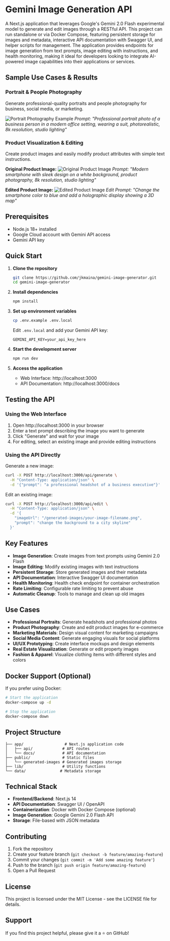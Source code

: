 # Gemini Image Generation API

A Next.js application that leverages Google's Gemini 2.0 Flash experimental model to generate and edit images through a RESTful API. This project can run standalone or via Docker Compose, featuring persistent storage for images and metadata, interactive API documentation with Swagger UI, and helper scripts for management. The application provides endpoints for image generation from text prompts, image editing with instructions, and health monitoring, making it ideal for developers looking to integrate AI-powered image capabilities into their applications or services.

## Sample Use Cases & Results

### Portrait & People Photography
Generate professional-quality portraits and people photography for business, social media, or marketing.

![Portrait Photography Example](public/generated-images/cace3fd73cbddcaf0d4e658861661c2e.png)
*Prompt: "Professional portrait photo of a business person in a modern office setting, wearing a suit, photorealistic, 8k resolution, studio lighting"*

### Product Visualization & Editing
Create product images and easily modify product attributes with simple text instructions.

**Original Product Image:**
![Original Product Image](public/generated-images/b083f6ba256a256b35e048da26bd45c6.png)
*Prompt: "Modern smartphone with sleek design on a white background, product photography, 8k resolution, studio lighting"*

**Edited Product Image:**
![Edited Product Image](public/generated-images/f0f750275bd468fcd71adaebe4b5e107.png)
*Edit Prompt: "Change the smartphone color to blue and add a holographic display showing a 3D map"*

## Prerequisites

- Node.js 18+ installed
- Google Cloud account with Gemini API access
- Gemini API key

## Quick Start

1. **Clone the repository**
   ```bash
   git clone https://github.com/jkmaina/gemini-image-generator.git
   cd gemini-image-generator
   ```

2. **Install dependencies**
   ```bash
   npm install
   ```

3. **Set up environment variables**
   ```bash
   cp .env.example .env.local
   ```
   Edit `.env.local` and add your Gemini API key:
   ```
   GEMINI_API_KEY=your_api_key_here
   ```

4. **Start the development server**
   ```bash
   npm run dev
   ```

5. **Access the application**
   - Web Interface: http://localhost:3000
   - API Documentation: http://localhost:3000/docs

## Testing the API

### Using the Web Interface

1. Open http://localhost:3000 in your browser
2. Enter a text prompt describing the image you want to generate
3. Click "Generate" and wait for your image
4. For editing, select an existing image and provide editing instructions

### Using the API Directly

Generate a new image:
```bash
curl -X POST http://localhost:3000/api/generate \
  -H "Content-Type: application/json" \
  -d '{"prompt": "a professional headshot of a business executive"}'
```

Edit an existing image:
```bash
curl -X POST http://localhost:3000/api/edit \
  -H "Content-Type: application/json" \
  -d '{
    "imageUrl": "/generated-images/your-image-filename.png",
    "prompt": "change the background to a city skyline"
  }'
```

## Key Features

- **Image Generation**: Create images from text prompts using Gemini 2.0 Flash
- **Image Editing**: Modify existing images with text instructions
- **Persistent Storage**: Store generated images and their metadata
- **API Documentation**: Interactive Swagger UI documentation
- **Health Monitoring**: Health check endpoint for container orchestration
- **Rate Limiting**: Configurable rate limiting to prevent abuse
- **Automatic Cleanup**: Tools to manage and clean up old images

## Use Cases

- **Professional Portraits**: Generate headshots and professional photos
- **Product Photography**: Create and edit product images for e-commerce
- **Marketing Materials**: Design visual content for marketing campaigns
- **Social Media Content**: Generate engaging visuals for social platforms
- **UI/UX Prototyping**: Create interface mockups and design elements
- **Real Estate Visualization**: Generate or edit property images
- **Fashion & Apparel**: Visualize clothing items with different styles and colors

## Docker Support (Optional)

If you prefer using Docker:

```bash
# Start the application
docker-compose up -d

# Stop the application
docker-compose down
```

## Project Structure

```
├── app/                  # Next.js application code
│   ├── api/             # API routes
│   └── docs/            # API documentation
├── public/              # Static files
│   └── generated-images # Generated images storage
├── lib/                 # Utility functions
└── data/               # Metadata storage
```

## Technical Stack

- **Frontend/Backend**: Next.js 14
- **API Documentation**: Swagger UI / OpenAPI
- **Containerization**: Docker with Docker Compose (optional)
- **Image Generation**: Google Gemini 2.0 Flash API
- **Storage**: File-based with JSON metadata

## Contributing

1. Fork the repository
2. Create your feature branch (`git checkout -b feature/amazing-feature`)
3. Commit your changes (`git commit -m 'Add some amazing feature'`)
4. Push to the branch (`git push origin feature/amazing-feature`)
5. Open a Pull Request

## License

This project is licensed under the MIT License - see the LICENSE file for details.

## Support

If you find this project helpful, please give it a ⭐️ on GitHub!